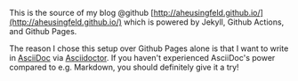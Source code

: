 This is the source of my blog @github [http://aheusingfeld.github.io/](http://aheusingfeld.github.io/) which is powered by Jekyll, Github Actions, and Github Pages. 

The reason I chose this setup over Github Pages alone is that I want to write in [AsciiDoc](http://asciidoc.org/) via [Asciidoctor](http://asciidoctor.org/). 
If you haven't experienced AsciiDoc's power compared to e.g. Markdown, you should definitely give it a try!
